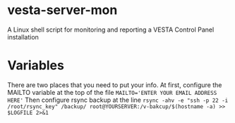 # vesta-server-mon
A Linux shell script for monitoring and reporting a VESTA Control Panel installation

# Variables
There are two places that you need to put your info. At first, configure the MAILTO variable at the top of the file `MAILTO='ENTER YOUR EMAIL ADDRESS HERE'` Then configure rsync backup at the line
`rsync -ahv -e "ssh -p 22 -i /root/rsync_key" /backup/ root@YOURSERVER:/v-bakcup/$(hostname -a) >> $LOGFILE 2>&1`
